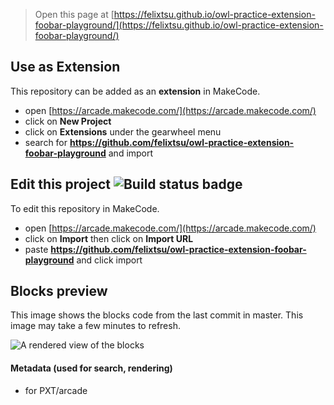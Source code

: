 
> Open this page at [https://felixtsu.github.io/owl-practice-extension-foobar-playground/](https://felixtsu.github.io/owl-practice-extension-foobar-playground/)

## Use as Extension

This repository can be added as an **extension** in MakeCode.

* open [https://arcade.makecode.com/](https://arcade.makecode.com/)
* click on **New Project**
* click on **Extensions** under the gearwheel menu
* search for **https://github.com/felixtsu/owl-practice-extension-foobar-playground** and import

## Edit this project ![Build status badge](https://github.com/felixtsu/owl-practice-extension-foobar-playground/workflows/MakeCode/badge.svg)

To edit this repository in MakeCode.

* open [https://arcade.makecode.com/](https://arcade.makecode.com/)
* click on **Import** then click on **Import URL**
* paste **https://github.com/felixtsu/owl-practice-extension-foobar-playground** and click import

## Blocks preview

This image shows the blocks code from the last commit in master.
This image may take a few minutes to refresh.

![A rendered view of the blocks](https://github.com/felixtsu/owl-practice-extension-foobar-playground/raw/master/.github/makecode/blocks.png)

#### Metadata (used for search, rendering)

* for PXT/arcade
<script src="https://makecode.com/gh-pages-embed.js"></script><script>makeCodeRender("{{ site.makecode.home_url }}", "{{ site.github.owner_name }}/{{ site.github.repository_name }}");</script>
